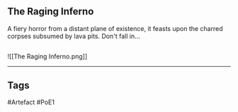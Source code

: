 ## The Raging Inferno
A fiery horror from a distant plane of existence,
it feasts upon the charred corpses subsumed by lava pits.
Don't fall in...
##
![[The Raging Inferno.png]]

---
## Tags
#Artefact
#PoE1